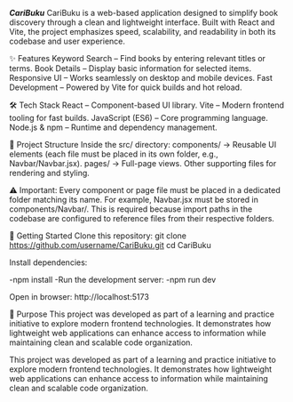 ***CariBuku***
CariBuku is a web-based application designed to simplify book discovery through a clean and lightweight interface. Built with React and Vite, the project emphasizes speed, scalability, and readability in both its codebase and user experience.

✨ Features
Keyword Search – Find books by entering relevant titles or terms.
Book Details – Display basic information for selected items.
Responsive UI – Works seamlessly on desktop and mobile devices.
Fast Development – Powered by Vite for quick builds and hot reload.

🛠️ Tech Stack
React – Component-based UI library.
Vite – Modern frontend tooling for fast builds.
JavaScript (ES6) – Core programming language.
Node.js & npm – Runtime and dependency management.

📂 Project Structure
Inside the src/ directory:
components/ → Reusable UI elements (each file must be placed in its own folder, e.g., Navbar/Navbar.jsx).
pages/ → Full-page views.
Other supporting files for rendering and styling.

⚠️ Important: Every component or page file must be placed in a dedicated folder matching its name. For example, Navbar.jsx must be stored in components/Navbar/. This is required because import paths in the codebase are configured to reference files from their respective folders.

🚀 Getting Started
Clone this repository:
git clone https://github.com/username/CariBuku.git
cd CariBuku


Install dependencies:

-npm install
-Run the development server:
-npm run dev

Open in browser: http://localhost:5173

🎯 Purpose
This project was developed as part of a learning and practice initiative to explore modern frontend technologies. It demonstrates how lightweight web applications can enhance access to information while maintaining clean and scalable code organization.

This project was developed as part of a learning and practice initiative to explore modern frontend technologies. It demonstrates how lightweight web applications can enhance access to information while maintaining clean and scalable code organization.
